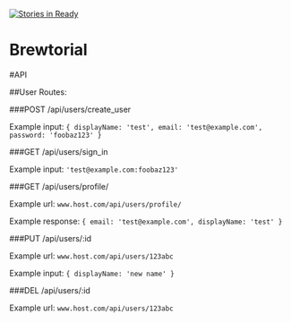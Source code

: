 [![Stories in Ready](https://badge.waffle.io/redfieldstefan/brubuddy.png?label=ready&title=Ready)](https://waffle.io/redfieldstefan/brubuddy)

Brewtorial
=========

#API

##User Routes:

###POST /api/users/create_user

Example input: `{ displayName: 'test', email: 'test@example.com', password: 'foobaz123' }`

###GET /api/users/sign_in

Example input: `'test@example.com:foobaz123'`

###GET /api/users/profile/

Example url: `www.host.com/api/users/profile/`

Example response: `{ email: 'test@example.com', displayName: 'test' }`

###PUT /api/users/:id

Example url: `www.host.com/api/users/123abc`

Example input: `{ displayName: 'new name' }`

###DEL /api/users/:id

Example url: `www.host.com/api/users/123abc`
